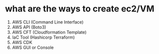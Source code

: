 # what are the ways to create ec2/VM
1. AWS CLI (Command Line Interface)
2. AWS API (Boto3)
3. AWS CFT (Cloudformation Template)
4. IaC Tool (Hashicorp Terraform)
5. AWS CDK
6. AWS GUI or Console
